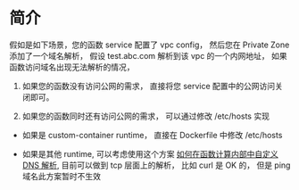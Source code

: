 # 简介

假如是如下场景，您的函数 service 配置了 vpc config， 然后您在 Private Zone 添加了一个域名解析， 假设 test.abc.com 解析到该 vpc 的一个内网地址， 如果函数访问域名出现无法解析的情况，

1. 如果您的函数没有访问公网的需求， 直接将您 service 配置中的公网访问关闭即可。

2. 如果您的函数同时还有访问公网的需求， 可以通过修改 /etc/hosts 实现

- 如果是 custom-container runtime， 直接在 Dockerfile 中修改 /etc/hosts

- 如果是其他 runtime, 可以考虑使用这个方案 [如何在函数计算内部中自定义 DNS 解析](https://developer.aliyun.com/article/680746), 目前可以做到 tcp 层面上的解析， 比如 curl 是 OK 的， 但是 ping 域名此方案暂时不生效
